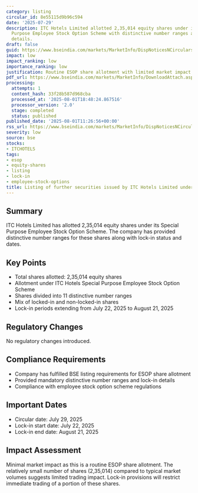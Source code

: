 ```yaml
---
category: listing
circular_id: 8e55115d9b96c594
date: '2025-07-29'
description: ITC Hotels Limited allotted 2,35,014 equity shares under its Special
  Purpose Employee Stock Option Scheme with distinctive number ranges and lock-in
  details.
draft: false
guid: https://www.bseindia.com/markets/MarketInfo/DispNoticesNCirculars.aspx?Noticeid={BB54D112-AE11-4E44-92D8-D6D6C82B367A}&noticeno=20250801-26&dt=08/01/2025&icount=26&totcount=80&flag=0
impact: low
impact_ranking: low
importance_ranking: low
justification: Routine ESOP share allotment with limited market impact
pdf_url: https://www.bseindia.com/markets/MarketInfo/DownloadAttach.aspx?id=20250801-26&attachedId=36254ae2-7dbc-443c-b3c3-a83efd8e2722
processing:
  attempts: 1
  content_hash: 33f28b587d968cba
  processed_at: '2025-08-01T18:48:24.867516'
  processor_version: '2.0'
  stage: completed
  status: published
published_date: '2025-08-01T11:26:56+00:00'
rss_url: https://www.bseindia.com/markets/MarketInfo/DispNoticesNCirculars.aspx?Noticeid={BB54D112-AE11-4E44-92D8-D6D6C82B367A}&noticeno=20250801-26&dt=08/01/2025&icount=26&totcount=80&flag=0
severity: low
source: bse
stocks:
- ITCHOTELS
tags:
- esop
- equity-shares
- listing
- lock-in
- employee-stock-options
title: Listing of further securities issued by ITC Hotels Limited under ESOP scheme
---
```


## Summary

ITC Hotels Limited has allotted 2,35,014 equity shares under its Special Purpose Employee Stock Option Scheme. The company has provided distinctive number ranges for these shares along with lock-in status and dates.

## Key Points

- Total shares allotted: 2,35,014 equity shares
- Allotment under ITC Hotels Special Purpose Employee Stock Option Scheme
- Shares divided into 11 distinctive number ranges
- Mix of locked-in and non-locked-in shares
- Lock-in periods extending from July 22, 2025 to August 21, 2025

## Regulatory Changes

No regulatory changes introduced.

## Compliance Requirements

- Company has fulfilled BSE listing requirements for ESOP share allotment
- Provided mandatory distinctive number ranges and lock-in details
- Compliance with employee stock option scheme regulations

## Important Dates

- Circular date: July 29, 2025
- Lock-in start date: July 22, 2025
- Lock-in end date: August 21, 2025

## Impact Assessment

Minimal market impact as this is a routine ESOP share allotment. The relatively small number of shares (2,35,014) compared to typical market volumes suggests limited trading impact. Lock-in provisions will restrict immediate trading of a portion of these shares.